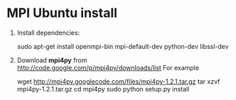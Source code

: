 MPI Ubuntu install
==================

1) Install dependencies:

    sudo apt-get install openmpi-bin mpi-default-dev python-dev libssl-dev

2) Download **mpi4py** from http://code.google.com/p/mpi4py/downloads/list
    For example

    wget http://mpi4py.googlecode.com/files/mpi4py-1.2.1.tar.gz
    tar xzvf mpi4py-1.2.1.tar.gz
    cd mpi4py
    sudo python setup.py install
